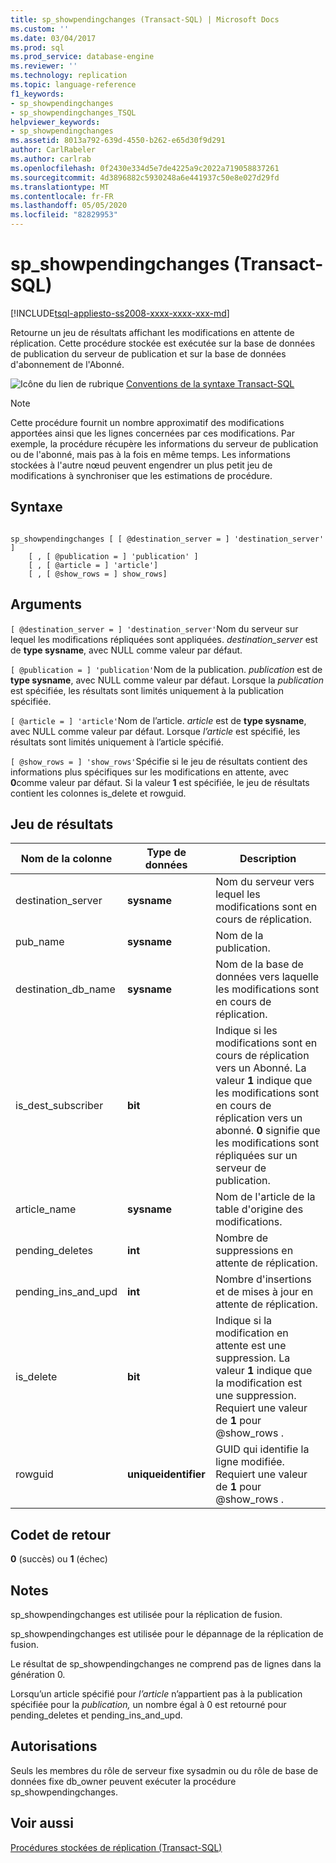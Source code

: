 ```yaml
---
title: sp_showpendingchanges (Transact-SQL) | Microsoft Docs
ms.custom: ''
ms.date: 03/04/2017
ms.prod: sql
ms.prod_service: database-engine
ms.reviewer: ''
ms.technology: replication
ms.topic: language-reference
f1_keywords:
- sp_showpendingchanges
- sp_showpendingchanges_TSQL
helpviewer_keywords:
- sp_showpendingchanges
ms.assetid: 8013a792-639d-4550-b262-e65d30f9d291
author: CarlRabeler
ms.author: carlrab
ms.openlocfilehash: 0f2430e334d5e7de4225a9c2022a719058837261
ms.sourcegitcommit: 4d3896882c5930248a6e441937c50e8e027d29fd
ms.translationtype: MT
ms.contentlocale: fr-FR
ms.lasthandoff: 05/05/2020
ms.locfileid: "82829953"
---
```

# <a name="sp_showpendingchanges-transact-sql"></a>sp_showpendingchanges (Transact-SQL)
[!INCLUDE[tsql-appliesto-ss2008-xxxx-xxxx-xxx-md](../../includes/tsql-appliesto-ss2008-xxxx-xxxx-xxx-md.md)]

  Retourne un jeu de résultats affichant les modifications en attente de réplication. Cette procédure stockée est exécutée sur la base de données de publication du serveur de publication et sur la base de données d'abonnement de l'Abonné.  
  
 ![Icône du lien de rubrique](../../database-engine/configure-windows/media/topic-link.gif "Icône du lien de rubrique") [Conventions de la syntaxe Transact-SQL](../../t-sql/language-elements/transact-sql-syntax-conventions-transact-sql.md)  
  
> [!NOTE]  
>  Cette procédure fournit un nombre approximatif des modifications apportées ainsi que les lignes concernées par ces modifications. Par exemple, la procédure récupère les informations du serveur de publication ou de l'abonné, mais pas à la fois en même temps. Les informations stockées à l'autre nœud peuvent engendrer un plus petit jeu de modifications à synchroniser que les estimations de procédure.  
  
## <a name="syntax"></a>Syntaxe  
  
```  
  
sp_showpendingchanges [ [ @destination_server = ] 'destination_server' ]  
    [ , [ @publication = ] 'publication' ]  
    [ , [ @article = ] 'article']  
    [ , [ @show_rows = ] show_rows]  
```  
  
## <a name="arguments"></a>Arguments  
`[ @destination_server = ] 'destination_server'`Nom du serveur sur lequel les modifications répliquées sont appliquées. *destination_server* est de **type sysname**, avec NULL comme valeur par défaut.  
  
`[ @publication = ] 'publication'`Nom de la publication. *publication* est de **type sysname**, avec NULL comme valeur par défaut. Lorsque la *publication* est spécifiée, les résultats sont limités uniquement à la publication spécifiée.  
  
`[ @article = ] 'article'`Nom de l’article. *article* est de **type sysname**, avec NULL comme valeur par défaut. Lorsque *l’article* est spécifié, les résultats sont limités uniquement à l’article spécifié.  
  
`[ @show_rows = ] 'show_rows'`Spécifie si le jeu de résultats contient des informations plus spécifiques sur les modifications en attente, avec **0**comme valeur par défaut. Si la valeur **1** est spécifiée, le jeu de résultats contient les colonnes is_delete et rowguid.  
  
## <a name="result-set"></a>Jeu de résultats  
  
|Nom de la colonne|Type de données|Description|  
|-----------------|---------------|-----------------|  
|destination_server|**sysname**|Nom du serveur vers lequel les modifications sont en cours de réplication.|  
|pub_name|**sysname**|Nom de la publication.|  
|destination_db_name|**sysname**|Nom de la base de données vers laquelle les modifications sont en cours de réplication.|  
|is_dest_subscriber|**bit**|Indique si les modifications sont en cours de réplication vers un Abonné. La valeur **1** indique que les modifications sont en cours de réplication vers un abonné. **0** signifie que les modifications sont répliquées sur un serveur de publication.|  
|article_name|**sysname**|Nom de l'article de la table d'origine des modifications.|  
|pending_deletes|**int**|Nombre de suppressions en attente de réplication.|  
|pending_ins_and_upd|**int**|Nombre d'insertions et de mises à jour en attente de réplication.|  
|is_delete|**bit**|Indique si la modification en attente est une suppression. La valeur **1** indique que la modification est une suppression. Requiert une valeur de **1** pour @show_rows .|  
|rowguid|**uniqueidentifier**|GUID qui identifie la ligne modifiée. Requiert une valeur de **1** pour @show_rows .|  
  
## <a name="return-code-values"></a>Codet de retour  
 **0** (succès) ou **1** (échec)  
  
## <a name="remarks"></a>Notes  
 sp_showpendingchanges est utilisée pour la réplication de fusion.  
  
 sp_showpendingchanges est utilisée pour le dépannage de la réplication de fusion.  
  
 Le résultat de sp_showpendingchanges ne comprend pas de lignes dans la génération 0.  
  
 Lorsqu’un article spécifié pour *l’article* n’appartient pas à la publication spécifiée pour la *publication,* un nombre égal à 0 est retourné pour pending_deletes et pending_ins_and_upd.  
  
## <a name="permissions"></a>Autorisations  
 Seuls les membres du rôle de serveur fixe sysadmin ou du rôle de base de données fixe db_owner peuvent exécuter la procédure sp_showpendingchanges.  
  
## <a name="see-also"></a>Voir aussi  
 [Procédures stockées de réplication &#40;Transact-SQL&#41;](../../relational-databases/system-stored-procedures/replication-stored-procedures-transact-sql.md)  
  
  
